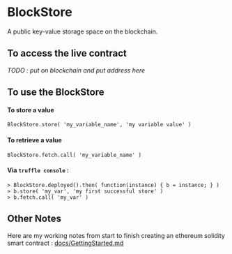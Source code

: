 # BlockStore


A public key-value storage space on the blockchain.

## To access the live contract 

*TODO : put on blockchain and put address here*

## To use the BlockStore

#### To store a value

`BlockStore.store( 'my_variable_name', 'my variable value' )`

#### To retrieve a value

`BlockStore.fetch.call( 'my_variable_name' )`

#### Via `truffle console` :

```
> BlockStore.deployed().then( function(instance) { b = instance; } )     
> b.store( 'my_var', 'my first successful store' )
> b.fetch.call( 'my_var' )
```
 
## Other Notes

Here are my working notes from start to finish creating an ethereum solidity smart contract : [docs/GettingStarted.md](docs/GettingStarted.md)